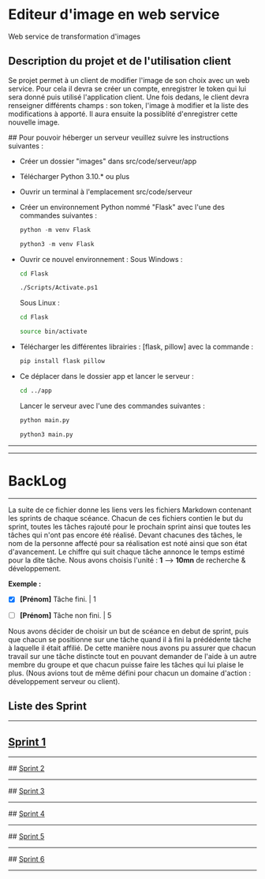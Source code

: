 # Editeur d'image en web service
Web service de transformation d'images


## Description du projet et de l'utilisation client

Se projet permet à un client de modifier l'image de son choix avec un web service.
Pour cela il devra se créer un compte, enregistrer le token qui lui sera donné puis utilisé l'application client.
Une fois dedans, le client devra renseigner différents champs : son token, l'image à modifier et la liste des modifications à apporté.
Il aura ensuite la possiblité d'enregistrer cette nouvelle image.


## Pour pouvoir héberger un serveur veuillez suivre les instructions suivantes :
- Créer un dossier "images" dans src/code/serveur/app
- Télécharger Python 3.10.* ou plus
- Ouvrir un terminal à l'emplacement src/code/serveur
- Créer un environnement Python nommé "Flask" avec l'une des commandes suivantes : 

   ```python
   python -m venv Flask
   ```

   ```python
   python3 -m venv Flask
   ```

- Ouvrir ce nouvel environnement :
   Sous Windows :
   
   ```bash
   cd Flask
   ```

   ```bash
   ./Scripts/Activate.ps1
   ```

   Sous Linux :

   ```bash
   cd Flask
   ```

   ```bash
   source bin/activate
   ```

- Télécharger les différentes librairies : [flask, pillow] avec la commande :
    
   ```python
   pip install flask pillow
   ```

- Ce déplacer dans le dossier app et lancer le serveur : 
   
   ```bash
   cd ../app
   ```

   Lancer le serveur avec l'une des commandes suivantes :

   ```python
   python main.py
   ```

   ```python
   python3 main.py
   ```

---
---

# BackLog

---

La suite de ce fichier donne les liens vers les fichiers Markdown contenant les sprints de chaque scéance. Chacun de ces fichiers contien le but du sprint, toutes les tâches rajouté pour le prochain sprint ainsi que toutes les tâches qui n'ont pas encore été réalisé.
Devant chacunes des tâches, le nom de la personne affecté pour sa réalisation est noté ainsi que son état d'avancement.
Le chiffre qui suit chaque tâche annonce le temps estimé pour la dite tâche. Nous avons choisis l'unité : **1** --> **10mn** de recherche & développement.

**Exemple :**
- [X] **[Prénom]** Tâche fini. | 1
- [ ] **[Prénom]** Tâche non fini. | 5


Nous avons décider de choisir un but de scéance en debut de sprint, puis que chacun se positionne sur une tâche quand il à fini la prédédente tâche à laquelle il était affilié.
De cette manière nous avons pu assurer que chacun travail sur une tâche distincte tout en pouvant demander de l'aide à un autre membre du groupe et que chacun puisse faire les tâches qui lui plaise le plus. (Nous avions tout de même défini pour chacun un domaine d'action : développement serveur ou client).

## Liste des Sprint

---

## [Sprint 1](Sprints/Sprint1.md)

---

## [Sprint 2](Sprints/Sprint2.md)

---

## [Sprint 3](Sprints/Sprint3.md)

---

## [Sprint 4](Sprints/Sprint4.md)

---

## [Sprint 5](Sprints/Sprint5.md)

---

## [Sprint 6](Sprints/Sprint6.md)

---

